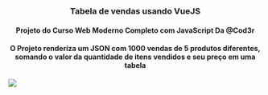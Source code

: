 <h3 align="center">Tabela de vendas usando VueJS</h3>
<h4 align="center">Projeto do Curso Web Moderno Completo com JavaScript Da @Cod3r</h4>
<h4 align="center">O Projeto renderiza um JSON com 1000 vendas de 5 produtos diferentes, somando o valor da quantidade de itens vendidos e seu preço em uma tabela </h4>

<img src="/public/calculator.png" align="center">
